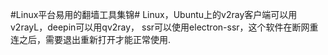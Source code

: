 #Linux平台易用的翻墙工具集锦#
Linux，Ubuntu上的v2ray客户端可以用v2rayL，deepin可以用qv2ray，
ssr可以使用electron-ssr，这个软件在断网重连之后，需要退出重新打开才能正常使用.
